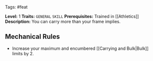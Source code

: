  Tags: #feat 

**Level:** 1
**Traits:** `GENERAL` `SKILL`
**Prerequisites:** Trained in [[Athletics]]
**Description:** You can carry more than your frame implies.
## Mechanical Rules

- Increase your maximum and encumbered [[Carrying and Bulk|Bulk]] limits by 2.